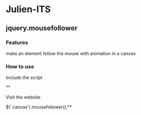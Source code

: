 # Julien-ITS

## jquery.mousefollower

### Features

make an element follow the mouse with animation in a canvas

### How to use

Include the script

**
<div class="canvas">
    <span class="badge badge-primary">Visit the website</span>
    <img src="/uploads/thumb-1-lg.jpg" class="embed-responsive" alt="" />
</div>

$('.canvas').mousefollower();**

